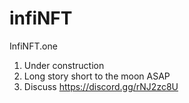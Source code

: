 # infiNFT
InfiNFT.one

1. Under construction
2. Long story short to the moon ASAP
3. Discuss https://discord.gg/rNJ2zc8U

